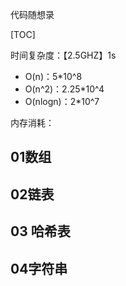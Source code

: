 代码随想录

[TOC]

时间复杂度：【2.5GHZ】1s

- O(n)：5*10^8
- O(n^2)：2.25*10^4
- O(nlogn)：2*10^7

内存消耗：



## 01数组

























## 02链表

## 03 哈希表

## 04字符串
